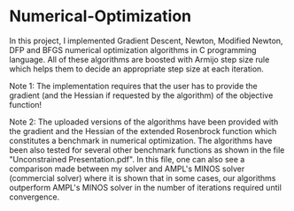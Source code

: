 # Numerical-Optimization

In this project, I implemented Gradient Descent, Newton, Modified Newton, DFP and BFGS numerical optimization algorithms in C programming language. All of these algorithms are boosted with Armijo step size rule which helps them to decide an appropriate step size at each iteration.

Note 1: The implementation requires that the user has to provide the gradient (and the Hessian if requested by the algorithm) of the objective function!

Note 2: The uploaded versions of the algorithms have been provided with the gradient and the Hessian of the extended Rosenbrock function which constitutes a benchmark in numerical optimization. The algorithms have been also tested for several other benchmark functions as shown in the file "Unconstrained Presentation.pdf". In this file, one can also see a comparison made between my solver and AMPL's MINOS solver (commercial solver) where it is shown that in some cases, our algorithms outperform AMPL's MINOS solver in the number of iterations required until convergence.  
